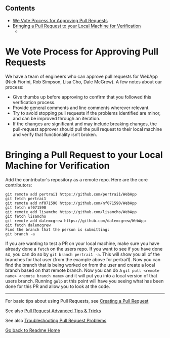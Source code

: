<!-- START doctoc generated TOC please keep comment here to allow auto update -->
<!-- DON'T EDIT THIS SECTION, INSTEAD RE-RUN doctoc TO UPDATE -->
## Contents

- [We Vote Process for Approving Pull Requests](#we-vote-process-for-approving-pull-requests)
- [Bringing a Pull Request to your Local Machine for Verification](#bringing-a-pull-request-to-your-local-machine-for-verification)
  - [](#)

<!-- END doctoc generated TOC please keep comment here to allow auto update -->

# We Vote Process for Approving Pull Requests
We have a team of engineers who can approve pull requests for WebApp (Nick Fiorini, Rob Simpson, Lisa Cho, Dale McGrew). A few notes about our process:

* Give thumbs up before approving to confirm that you followed this verification process.
* Provide general comments and line comments wherever relevant.
* Try to avoid stopping pull requests if the problems identified are minor, and can be improved through an iteration.
* If the changes are significant and may include breaking changes, the pull-request approver should pull the pull request to their local machine and verify that functionality isn’t broken.

# Bringing a Pull Request to your Local Machine for Verification
Add the contributor's repository as a remote repo. Here are the core contributors:

    git remote add pertrai1 https://github.com/pertrai1/WebApp
    git fetch pertrai1
    git remote add nf071590 https://github.com/nf071590/WebApp
    git fetch nf071590
    git remote add lisamcho https://github.com/lisamcho/WebApp
    git fetch lisamcho
    git remote add dalemcgrew https://github.com/dalemcgrew/WebApp
    git fetch dalemcgrew
    Find the branch that the person is submitting:
    git branch -a
    

If you are wanting to test a PR on your local machine, make sure you have already done a `fetch` on the 
users repo. If you want to see if you have done so, you can do so by `git branch pertrai1 -a`. This will 
show you all of the branches for that user (from the example above for pertrai1). Now you can find the 
branch that is being worked on from the user and create a local branch based on that remote branch. Now 
you can do a `git pull <remote name> <remote branch name>` and it will put you into a local version of that 
users branch. Running `gulp` at this point will have you seeing what has been done for this PR and allow 
you to look at the code.

---

For basic tips about using Pull Requests, see [Creating a Pull Request](CREATING_PULL_REQUEST.md)

See also [Pull Request Advanced Tips & Tricks](PULL_REQUEST_ADVANCED.md)

See also [Troubleshooting Pull Request Problems](PULL_REQUEST_TROUBLESHOOTING.md)

[Go back to Readme Home](../../README.md)
